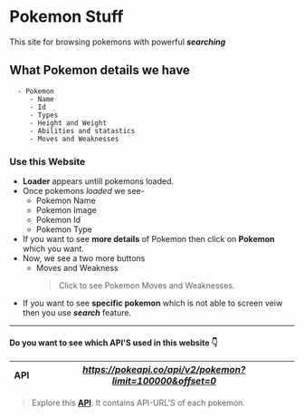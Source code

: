 # Pokemon Stuff

This site for browsing pokemons with powerful ***searching***

## What Pokemon details we have

```
  - Pokemon
     - Name
     - Id
     - Types
     - Height and Weight
     - Abilities and statastics
     - Moves and Weaknesses  
```
### Use this Website

- **Loader** appears untill pokemons loaded.
- Once pokemons *loaded* we see-
  - Pokemon Name
  - Pokemon Image
  - Pokemon Id
  - Pokemon Type
- If you want to see **more details** of Pokemon then click on **Pokemon** which you want.
- Now, we see a two more buttons
  - Moves and Weakness
    > Click to see Pokemon Moves and Weaknesses.
- If you want to see **specific pokemon** which is not able to screen veiw then you use ***search*** feature.

---

#### Do you want to see which API'S used in this website 👇

| API | *https://pokeapi.co/api/v2/pokemon?limit=100000&offset=0* |
| --- | --------------------------------------------------------- |
> Explore this **[API](https://pokeapi.co/api/v2/pokemon?limit=100000&offset=0 "https://pokeapi.co/api/v2/pokemon?limit=100000&offset=0")**. It contains  API-URL'S of each pokemon.